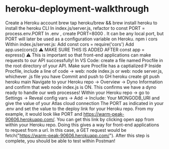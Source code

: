# heroku-deployment-walkthrough

Create a Heroku account
brew tap heroku/brew && brew install heroku to install the heroku CLI
In index.js/server.js, refactor to const PORT = process.env.PORT
In .env , create PORT=8000 . It can be any local port, but PORT will later be used as a configuration variable on Heroku.
npm i cors
Within index.js/server.js:
Add const cors = require('cors')
Add app.use(cors()) :warning: MAKE SURE THIS IS ADDED AFTER const app = express() :warning: This is important so that front-end applications can make requests to our API successfully!
In VS Code: create a file named Procfile in the root directory of your API. Make sure Procfile has a captialized P
Inside Procfile, include a line of code -> web: node index.js or web: node server.js, whichever .js file you have
Commit and push to GH
heroku create
git push heroku main
 Navigate to your Heroku repo -> Overview -> Dyno Information and confirm that web node index.js is ON. This confirms we have a dyno ready to handle our web processes!
Within your Heroku repo -> go to Settings -> Reveal config vars -> Add -> Include:
Your MONGODB_URI and give the value of your Atlas cloud connection
The PORT as indicated in your .env and set the value to the deploy link for your Heroku repo. From my example, it would look like PORT and https://warm-peak-90606.herokuapp.com/. You can get this link by clicking open app from within your Heroku repo. Doing this gives a way for front-end applications to request from a url. In this case, a GET request would be fetch("https://warm-peak-90606.herokuapp.com/"). After this step is complete, you should be able to test within Postman!

